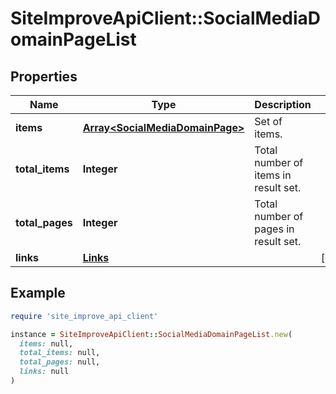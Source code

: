 # SiteImproveApiClient::SocialMediaDomainPageList

## Properties

| Name | Type | Description | Notes |
| ---- | ---- | ----------- | ----- |
| **items** | [**Array&lt;SocialMediaDomainPage&gt;**](SocialMediaDomainPage.md) | Set of items. |  |
| **total_items** | **Integer** | Total number of items in result set. |  |
| **total_pages** | **Integer** | Total number of pages in result set. |  |
| **links** | [**Links**](Links.md) |  | [optional] |

## Example

```ruby
require 'site_improve_api_client'

instance = SiteImproveApiClient::SocialMediaDomainPageList.new(
  items: null,
  total_items: null,
  total_pages: null,
  links: null
)
```

